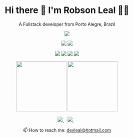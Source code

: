 <h1 align='center'>
  Hi there 👋 I'm Robson Leal 👨‍💻
</h1>

<p align='center'>
  A Fullstack developer from Porto Alegre, Brazil
</p>

<p align="center">
  <img src="https://img.shields.io/badge/Arch%20Linux-1793D1?logo=arch-linux&logoColor=fff&style=for-the-badge" />
</p>

<p align="center">
  <img src="https://img.shields.io/badge/java-%23ED8B00.svg?style=for-the-badge&logo=java&logoColor=white" />
  <img src="https://img.shields.io/badge/spring-%236DB33F.svg?style=for-the-badge&logo=spring&logoColor=white" />
</p>
  
<p align="center">
  <img src="https://img.shields.io/badge/javascript-%23323330.svg?style=for-the-badge&logo=javascript&logoColor=%23F7DF1E" />
  <img src="https://img.shields.io/badge/typescript-%23007ACC.svg?style=for-the-badge&logo=typescript&logoColor=white" />
  <img src="https://img.shields.io/badge/react-%2320232a.svg?style=for-the-badge&logo=react&logoColor=%2361DAFB" />
  <img src="https://img.shields.io/badge/react_native-%2320232a.svg?style=for-the-badge&logo=react&logoColor=%2361DAFB" />
</p>

<p align='center'>
  <img height="160em" src="https://github-readme-stats.vercel.app/api?username=robsonleal&show_icons=true&theme=dark">
  <img height="160em" src="https://github-readme-stats.vercel.app/api/top-langs/?username=robsonleal&layout=compact&langs_count=7&theme=dark"/>
</p>

<p align='center'>  
  <a href="https://www.linkedin.com/in/robson-leal/">
    <img src="https://img.shields.io/badge/linkedin-%230077B5.svg?&style=for-the-badge&logo=linkedin&logoColor=white" />
  </a>&nbsp;&nbsp;
  <a href="https://instagram.com/robson_leal_">
    <img src="https://img.shields.io/badge/instagram-%23E4405F.svg?&style=for-the-badge&logo=instagram&logoColor=white" />        
  </a>&nbsp;&nbsp;
</p>

<p align='center'>
  📫 How to reach me: <a href='mailto:devleal@hotmail.com'>devleal@hotmail.com</a>
</p>
